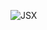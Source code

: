![JSX](https://user-images.githubusercontent.com/26092150/54972370-a9c20e80-4f61-11e9-9205-fe74d8b844df.JPG)
